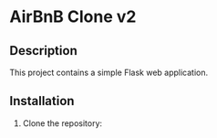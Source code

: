 # AirBnB Clone v2

## Description

This project contains a simple Flask web application.

## Installation

1. Clone the repository:

